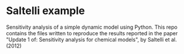 # Saltelli example
Sensitivity analysis of a simple dynamic model using Python. This repo contains the files written to reproduce the results reported in the paper "Update 1 of: Sensitivity analysis for chemical models", by Saltelli et al. (2012)
